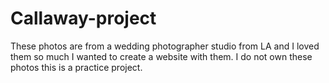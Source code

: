# Callaway-project
These photos are from a wedding photographer studio from LA and I loved them so much I wanted to create a website with them. I do not own these photos this is a practice project. 
